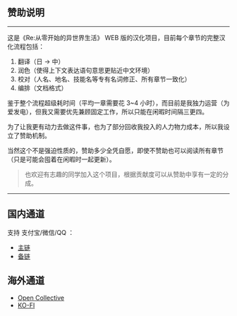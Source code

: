 ## 赞助说明

------


这是《Re:从零开始的异世界生活》 WEB 版的汉化项目，目前每个章节的完整汉化流程包括：

1. 翻译（日 -> 中）
2. 润色（使得上下文表达语句意思更贴近中文环境）
3. 校对（人名、地名、技能名等专有名词修正、所有章节一致化）
4. 编排（文档格式）

鉴于整个流程超级耗时间（平均一章需要花 3~4 小时），而目前是我独力运营（为爱发电），但我又需要优先兼顾固定工作，所以只能在闲暇时间隔三更四。

为了让我更有动力去做这件事，也为了部分回收我投入的人力物力成本，所以我设立了赞助机制。

当然这个不是强迫性质的，赞助多少全凭自愿，即使不赞助也可以阅读所有章节（只是可能会囤着在闲暇时一起更新）。

> 也欢迎有志趣的同学加入这个项目，根据贡献度可以从赞助中享有一定的分成。


------


## 国内通道

支持 支付宝/微信/QQ ：

- [主链](https://exppoc.gitee.io/sponsor/)
- [备链](https://lyy289065406.github.io/sponsor/)


## 海外通道

- [Open Collective](https://opencollective.com/re0-web)
- [KO-FI](https://ko-fi.com/exppoc)

